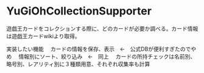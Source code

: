 # YuGiOhCollectionSupporter
遊戯王カードをコレクションする際に、どのカードが必要か調べる。カード情報は遊戯王カードwikiより取得。

実装したい機能
　カードの情報を保存、表示　←　公式DBが便利すぎたのでやめ
　情報別にソート、絞り込み　←　同上
　カードの所持チェックは名前別、略号別、レアリティ別に３種類用意、それぞれ収集率も計算